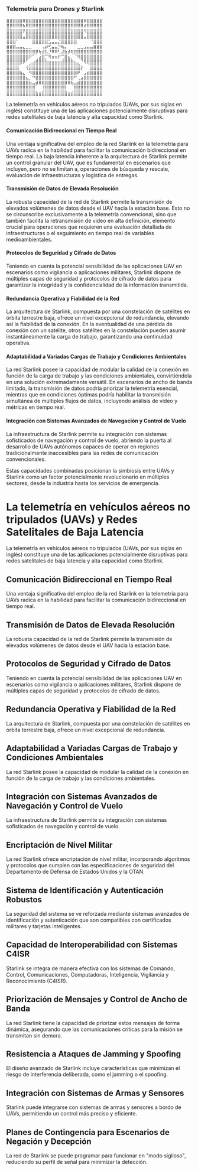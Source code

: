 
### Telemetría para Drones y Starlink

```
⣿⣿⣿⣿⣿⠿⣿⣿⣿⣿⣿⣿⣿⣿⣿⣿⣿⣿⣿⣿⣿⣿⣿⣿⠿⣿⣿⣿⣿⣿
⣿⡿⠿⠿⠿⠷⠿⠿⠿⠿⣿⣿⣿⣿⣿⣿⣿⣿⣿⣿⠿⠿⠿⠿⠾⠿⠿⠿⢿⣿
⣿⣿⣿⣿⣿⠟⣿⣿⣿⣿⣿⣿⣿⣿⣿⣿⣿⣿⣿⣿⣿⣿⣿⣿⠻⣿⣿⣿⣿⣿
⣿⣿⣿⣿⣿⣤⣿⣿⣿⣿⣿⣿⣿⣿⣿⣿⣿⣿⣿⣿⣿⣿⣿⣿⣤⣿⣿⣿⣿⣿
⣿⣿⣿⠁⠀⠀⠀⠀⣿⣿⣿⣿⣿⣡⣤⣤⣌⣿⣿⣿⣿⣿⠀⠀⠀⠀⠈⣿⣿⣿
⣿⣿⣿⣤⣤⣄⣀⣀⠀⠀⠀⢠⡾⢋⣤⣤⡙⢷⡄⠀⠀⠀⣀⣀⣠⣤⣤⣿⣿⣿
⣿⣿⣿⣿⣿⣿⣿⣿⣿⡿⢷⣾⣧⡘⠿⠿⢃⣼⣷⡾⢿⣿⣿⣿⣿⣿⣿⣿⣿⣿
⣿⣿⣿⣿⣿⣿⣿⠟⠁⢀⣴⣿⡉⠻⠶⠶⠟⢉⣿⣦⡀⠈⠻⣿⣿⣿⣿⣿⣿⣿
⣿⣿⣿⣿⡿⠟⠁⣠⣴⣿⣿⣿⣷⣶⣶⣶⣶⣾⣿⣿⣿⣦⣄⠈⠻⢿⣿⣿⣿⣿
⣿⣿⣿⣿⠀⠀⢺⣿⣿⣿⣿⣿⣿⣿⣿⣿⣿⣿⣿⣿⣿⣿⣿⡗⠀⠀⣿⣿⣿⣿
⣿⣿⣿⣿⣷⣄⠀⠻⣿⣿⣿⣿⣿⣿⣿⣿⣿⣿⣿⣿⣿⣿⠟⠀⣠⣾⣿⣿⣿⣿
⣿⣿⣿⣿⣿⣿⣦⡀⠙⣿⣿⣿⣿⣿⣿⣿⣿⣿⣿⣿⣿⠋⢀⣴⣿⣿⣿⣿⣿⣿
⣿⣿⣿⣿⣿⣿⣿⣷⣤⡾⠿⢿⣿⣿⣿⣿⣿⣿⡿⠿⢷⣤⣾⣿⣿⣿⣿⣿⣿⣿
⣿⣿⣿⣿⣿⣿⣿⣿⣿⠀⠀⢸⣿⣿⣿⣿⣿⣿⡇⠀⠀⣿⣿⣿⣿⣿⣿⣿⣿⣿
⣿⣿⣿⣿⣿⣿⣿⣿⣿⣷⣶⣿⣿⣿⣿⣿⣿⣿⣿⣶⣾⣿⣿⣿⣿⣿⣿⣿⣿⣿
```

La telemetría en vehículos aéreos no tripulados (UAVs, por sus siglas en inglés) constituye una de las aplicaciones potencialmente disruptivas para redes satelitales de baja latencia y alta capacidad como Starlink.

#### Comunicación Bidireccional en Tiempo Real

Una ventaja significativa del empleo de la red Starlink en la telemetría para UAVs radica en la habilidad para facilitar la comunicación bidireccional en tiempo real. La baja latencia inherente a la arquitectura de Starlink permite un control granular del UAV, que es fundamental en escenarios que incluyen, pero no se limitan a, operaciones de búsqueda y rescate, evaluación de infraestructuras y logística de entregas.

#### Transmisión de Datos de Elevada Resolución

La robusta capacidad de la red de Starlink permite la transmisión de elevados volúmenes de datos desde el UAV hacia la estación base. Esto no se circunscribe exclusivamente a la telemetría convencional, sino que también facilita la retransmisión de video en alta definición, elemento crucial para operaciones que requieren una evaluación detallada de infraestructuras o el seguimiento en tiempo real de variables medioambientales.

#### Protocolos de Seguridad y Cifrado de Datos

Teniendo en cuenta la potencial sensibilidad de las aplicaciones UAV en escenarios como vigilancia o aplicaciones militares, Starlink dispone de múltiples capas de seguridad y protocolos de cifrado de datos para garantizar la integridad y la confidencialidad de la información transmitida.

#### Redundancia Operativa y Fiabilidad de la Red

La arquitectura de Starlink, compuesta por una constelación de satélites en órbita terrestre baja, ofrece un nivel excepcional de redundancia, elevando así la fiabilidad de la conexión. En la eventualidad de una pérdida de conexión con un satélite, otros satélites en la constelación pueden asumir instantáneamente la carga de trabajo, garantizando una continuidad operativa.

#### Adaptabilidad a Variadas Cargas de Trabajo y Condiciones Ambientales

La red Starlink posee la capacidad de modular la calidad de la conexión en función de la carga de trabajo y las condiciones ambientales, convirtiéndola en una solución extremadamente versátil. En escenarios de ancho de banda limitado, la transmisión de datos podría priorizar la telemetría esencial, mientras que en condiciones óptimas podría habilitar la transmisión simultánea de múltiples flujos de datos, incluyendo análisis de video y métricas en tiempo real.

#### Integración con Sistemas Avanzados de Navegación y Control de Vuelo

La infraestructura de Starlink permite su integración con sistemas sofisticados de navegación y control de vuelo, abriendo la puerta al desarrollo de UAVs autónomos capaces de operar en regiones tradicionalmente inaccesibles para las redes de comunicación convencionales.

Estas capacidades combinadas posicionan la simbiosis entre UAVs y Starlink como un factor potencialmente revolucionario en múltiples sectores, desde la industria hasta los servicios de emergencia.

# La telemetría en vehículos aéreos no tripulados (UAVs) y Redes Satelitales de Baja Latencia

La telemetría en vehículos aéreos no tripulados (UAVs, por sus siglas en inglés) constituye una de las aplicaciones potencialmente disruptivas para redes satelitales de baja latencia y alta capacidad como Starlink.

## Comunicación Bidireccional en Tiempo Real

Una ventaja significativa del empleo de la red Starlink en la telemetría para UAVs radica en la habilidad para facilitar la comunicación bidireccional en tiempo real.

## Transmisión de Datos de Elevada Resolución

La robusta capacidad de la red de Starlink permite la transmisión de elevados volúmenes de datos desde el UAV hacia la estación base.

## Protocolos de Seguridad y Cifrado de Datos

Teniendo en cuenta la potencial sensibilidad de las aplicaciones UAV en escenarios como vigilancia o aplicaciones militares, Starlink dispone de múltiples capas de seguridad y protocolos de cifrado de datos.

## Redundancia Operativa y Fiabilidad de la Red

La arquitectura de Starlink, compuesta por una constelación de satélites en órbita terrestre baja, ofrece un nivel excepcional de redundancia.

## Adaptabilidad a Variadas Cargas de Trabajo y Condiciones Ambientales

La red Starlink posee la capacidad de modular la calidad de la conexión en función de la carga de trabajo y las condiciones ambientales.

## Integración con Sistemas Avanzados de Navegación y Control de Vuelo

La infraestructura de Starlink permite su integración con sistemas sofisticados de navegación y control de vuelo.

## Encriptación de Nivel Militar

La red Starlink ofrece encriptación de nivel militar, incorporando algoritmos y protocolos que cumplen con las especificaciones de seguridad del Departamento de Defensa de Estados Unidos y la OTAN.

## Sistema de Identificación y Autenticación Robustos

La seguridad del sistema se ve reforzada mediante sistemas avanzados de identificación y autenticación que son compatibles con certificados militares y tarjetas inteligentes.

## Capacidad de Interoperabilidad con Sistemas C4ISR

Starlink se integra de manera efectiva con los sistemas de Comando, Control, Comunicaciones, Computadoras, Inteligencia, Vigilancia y Reconocimiento (C4ISR).

## Priorización de Mensajes y Control de Ancho de Banda

La red Starlink tiene la capacidad de priorizar estos mensajes de forma dinámica, asegurando que las comunicaciones críticas para la misión se transmitan sin demora.

## Resistencia a Ataques de Jamming y Spoofing

El diseño avanzado de Starlink incluye características que minimizan el riesgo de interferencia deliberada, como el jamming o el spoofing.

## Integración con Sistemas de Armas y Sensores

Starlink puede integrarse con sistemas de armas y sensores a bordo de UAVs, permitiendo un control más preciso y eficiente.

## Planes de Contingencia para Escenarios de Negación y Decepción

La red de Starlink se puede programar para funcionar en "modo sigiloso", reduciendo su perfil de señal para minimizar la detección.
